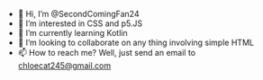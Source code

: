 - 👋 Hi, I’m @SecondComingFan24
- 👀 I’m interested in CSS and p5.JS
- 🌱 I’m currently learning Kotlin
- 💞️ I’m looking to collaborate on any thing involving simple HTML
- 📫 How to reach me? Well, just send an email to chloecat245@gmail.com

<!---
SecondComingFan24/SecondComingFan24 is a ✨ special ✨ repository because its `README.md` (this file) appears on your GitHub profile.
You can click the Preview link to take a look at your changes.
--->
